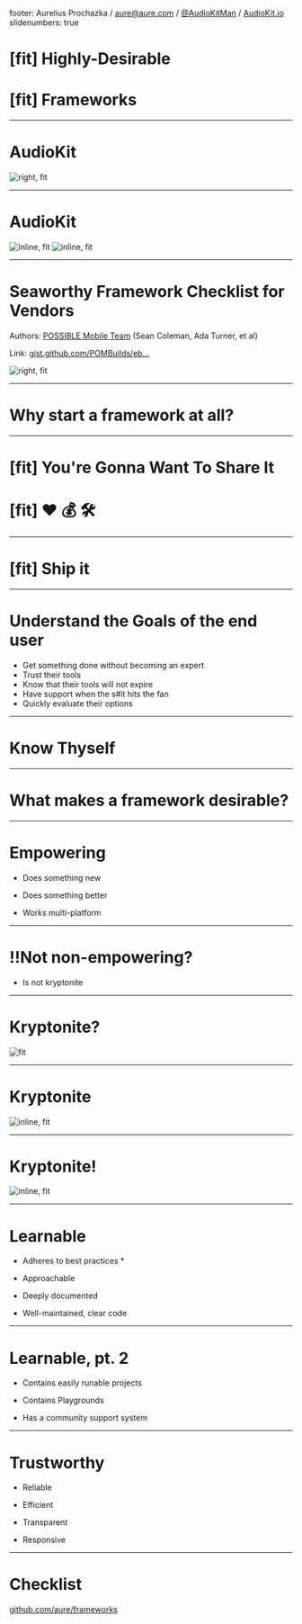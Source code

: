 footer: Aurelius Prochazka / [aure@aure.com](http://aure.com) / [@AudioKitMan](http://twitter.com/AudioKitMan) / [AudioKit.io](http://audiokit.io)
slidenumbers: true

# [fit] Highly-Desirable
# [fit] Frameworks


---

# AudioKit

![right, fit](audiokit.png)

---

# AudioKit

![inline, fit](Realm.png) ![inline, fit](360iDev.png)

---

# Seaworthy Framework Checklist for Vendors

Authors:
[POSSIBLE Mobile Team](https://possiblemobile.com/2016/05/ios-frameworks-part-1/)
(Sean Coleman, Ada Turner, et al)

Link:
[gist.github.com/POMBuilds/eb...](https://gist.github.com/POMBuilds/eb439cfa2300b080c7b75006ab69265e)

![right, fit](pom.png)

---

# Why start a framework at all?

---

# [fit] You're Gonna Want To Share It
# [fit] ❤️ 💰 🛠

---

# [fit] Ship it

---

# Understand the Goals of the end user

- Get something done without becoming an expert
- Trust their tools
- Know that their tools will not expire
- Have support when the s#it hits the fan
- Quickly evaluate their options

---

# Know Thyself

---

# What makes a framework desirable?

---

# Empowering

- Does something new

- Does something better

- Works multi-platform


---

# !!Not non-empowering?

- Is not kryptonite

---

# Kryptonite?

![fit](MakingMusicalApps.png)

---

# Kryptonite

![inline, fit](pd1.png)


---

# Kryptonite!

![inline, fit](pd2.png)

---


# Learnable

- Adheres to best practices *

- Approachable

- Deeply documented

- Well-maintained, clear code


---

# Learnable, pt. 2

- Contains easily runable projects

- Contains Playgrounds

- Has a community support system

---

# Trustworthy

- Reliable

- Efficient

- Transparent

- Responsive

---

# Checklist

[github.com/aure/frameworks](https://github.com/aure/frameworks/)


